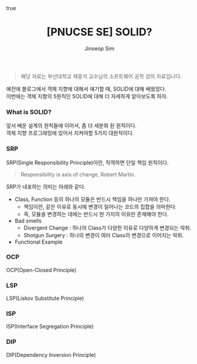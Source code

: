 ﻿---
layout: post
title: "[PNUCSE SE] SOLID?"
categories: SE
tags: [theory]
author:
  - Jinseop Sim
toc: true
math: true
---
> 해당 자료는 부산대학교 채흥석 교수님의 소프트웨어 공학 강의 자료입니다.  

예전에 블로그에서 객체 지향에 대해서 얘기할 때, SOLID에 대해 배웠었다.  
이번에는 객체 지향의 5원칙인 SOLID에 대해 더 자세하게 알아보도록 하자.  

### What is SOLID?
앞서 배운 설계의 원칙들에 이어서, 좀 더 세분화 된 원칙이다.  
객체 지향 프로그래밍에 있어서 지켜야할 5가지 대원칙이다.  

### SRP
SRP(Single Responsibility Principle)이란, 직역하면 단일 책임 원칙이다.
> Responsibility is axis of change, Robert Martin.  

SRP가 내포하는 의미는 아래와 같다.
- Class, Function 등의 하나의 모듈은 반드시 책임을 하나만 가져야 한다.
  - 책임이란, 같은 이유로 동시에 변경이 일어나는 코드의 집합을 의마한다.
  - 즉, 모듈을 변경하는 데에는 반드시 한 가지의 이유만 존재해야 한다.
- Bad smells
  - Divergent Change : 하나의 Class가 다양한 이유로 다양하게 변경되는 악취.
  - Shotgun Surgery : 하나의 변경이 여러 Class의 변경으로 이어지는 악취.
- Functional Example

### OCP
OCP(Open-Closed Principle)

### LSP
LSP(Liskov Substitute Principle)

### ISP
ISP(Interface Segregation Principle)

### DIP
DIP(Dependency Inversion Principle)